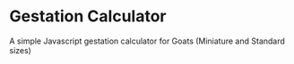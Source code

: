# Gestation Calculator

A simple Javascript gestation calculator for Goats (Miniature and Standard sizes)
